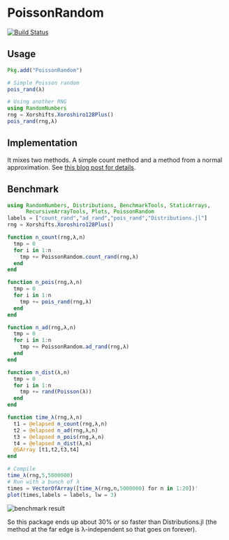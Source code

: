 # PoissonRandom

[![Build Status](https://travis-ci.org/JuliaDiffEq/PoissonRandom.jl.svg?branch=master)](https://travis-ci.org/JuliaDiffEq/PoissonRandom.jl)

## Usage

```julia
Pkg.add("PoissonRandom")

# Simple Poisson random
pois_rand(λ)

# Using another RNG
using RandomNumbers
rng = Xorshifts.Xoroshiro128Plus()
pois_rand(rng,λ)
```

## Implementation

It mixes two methods. A simple count method and a method from a normal approximation.
See [this blog post for details](https://www.johndcook.com/blog/2010/06/14/generating-poisson-random-values/).

## Benchmark

```julia
using RandomNumbers, Distributions, BenchmarkTools, StaticArrays,
      RecursiveArrayTools, Plots, PoissonRandom
labels = ["count_rand","ad_rand","pois_rand","Distributions.jl"]
rng = Xorshifts.Xoroshiro128Plus()

function n_count(rng,λ,n)
  tmp = 0
  for i in 1:n
    tmp += PoissonRandom.count_rand(rng,λ)
  end
end

function n_pois(rng,λ,n)
  tmp = 0
  for i in 1:n
    tmp += pois_rand(rng,λ)
  end
end

function n_ad(rng,λ,n)
  tmp = 0
  for i in 1:n
    tmp += PoissonRandom.ad_rand(rng,λ)
  end
end

function n_dist(λ,n)
  tmp = 0
  for i in 1:n
    tmp += rand(Poisson(λ))
  end
end

function time_λ(rng,λ,n)
  t1 = @elapsed n_count(rng,λ,n)
  t2 = @elapsed n_ad(rng,λ,n)
  t3 = @elapsed n_pois(rng,λ,n)
  t4 = @elapsed n_dist(λ,n)
  @SArray [t1,t2,t3,t4]
end

# Compile
time_λ(rng,5,5000000)
# Run with a bunch of λ
times = VectorOfArray([time_λ(rng,n,5000000) for n in 1:20])'
plot(times,labels = labels, lw = 3)
```

![benchmark result](https://user-images.githubusercontent.com/1814174/40387004-1e377776-5dc0-11e8-88a2-2d9cb12db984.png)

So this package ends up about 30% or so faster than Distributions.jl (the method
at the far edge is λ-independent so that goes on forever).
